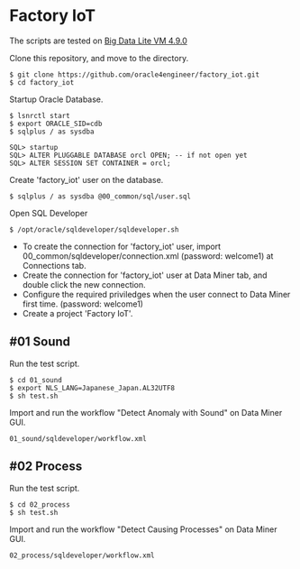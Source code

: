 # Factory IoT

The scripts are tested on [Big Data Lite VM 4.9.0](http://www.oracle.com/technetwork/database/bigdata-appliance/oracle-bigdatalite-2104726.html)

Clone this repository, and move to the directory.

    $ git clone https://github.com/oracle4engineer/factory_iot.git
    $ cd factory_iot

Startup Oracle Database.

    $ lsnrctl start
    $ export ORACLE_SID=cdb
    $ sqlplus / as sysdba

    SQL> startup
    SQL> ALTER PLUGGABLE DATABASE orcl OPEN; -- if not open yet
    SQL> ALTER SESSION SET CONTAINER = orcl;

Create 'factory_iot' user on the database.

    $ sqlplus / as sysdba @00_common/sql/user.sql

Open SQL Developer

    $ /opt/oracle/sqldeveloper/sqldeveloper.sh

* To create the connection for 'factory_iot' user, import 00_common/sqldeveloper/connection.xml (password: welcome1) at Connections tab.
* Create the connection for 'factory_iot' user at Data Miner tab, and double click the new connection.
* Configure the required priviledges when the user connect to Data Miner first time. (password: welcome1)
* Create a project 'Factory IoT'.

## #01 Sound

Run the test script.

    $ cd 01_sound
    $ export NLS_LANG=Japanese_Japan.AL32UTF8
    $ sh test.sh

Import and run the workflow "Detect Anomaly with Sound" on Data Miner GUI.

    01_sound/sqldeveloper/workflow.xml

## #02 Process

Run the test script.

    $ cd 02_process
    $ sh test.sh

Import and run the workflow "Detect Causing Processes" on Data Miner GUI.

    02_process/sqldeveloper/workflow.xml
